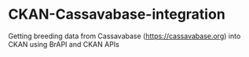 # CKAN-Cassavabase-integration
Getting breeding data from Cassavabase (https://cassavabase.org) into CKAN using BrAPI and CKAN APIs
